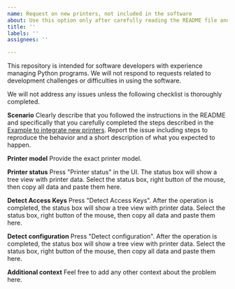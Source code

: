 ```yaml
---
name: Request on new printers, not included in the software
about: Use this option only after carefully reading the README file and following all the provided instructions.
title: ''
labels: ''
assignees: ''

---
```

This repository is intended for software developers with experience managing Python programs. We will not respond to requests related to development challenges or difficulties in using the software.

We will not address any issues unless the following checklist is thoroughly completed.

**Scenario**
Clearly describe that you followed the instructions in the README and specifically that you carefully completed the steps described in the [Example to integrate new printers](https://github.com/Ircama/epson_print_conf/?tab=readme-ov-file#example-to-integrate-new-printers). Report the issue including steps to reproduce the behavior and a short description of what you expected to happen.

**Printer model**
Provide the exact printer model.

**Printer status**
Press "Printer status" in the UI. The status box will show a tree view with printer data. Select the status box, right button of the mouse, then copy all data and paste them here.

**Detect Access Keys**
Press "Detect Access Keys". After the operation is completed, the status box will show a tree view with printer data. Select the status box, right button of the mouse, then copy all data and paste them here.

**Detect configuration**
Press "Detect configuration". After the operation is completed, the status box will show a tree view with printer data. Select the status box, right button of the mouse, then copy all data and paste them here.

**Additional context**
Feel free to add any other context about the problem here.
